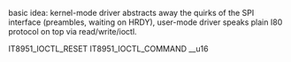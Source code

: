 

basic idea: kernel-mode driver abstracts away the quirks of the SPI interface (preambles, waiting on HRDY), user-mode driver speaks plain I80 protocol on top via read/write/ioctl.

IT8951_IOCTL_RESET
IT8951_IOCTL_COMMAND __u16
